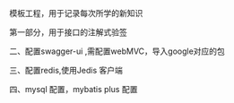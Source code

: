模板工程，用于记录每次所学的新知识

第一部分，用于接口的注解式验签

二、配置swagger-ui ,需配置webMVC，导入google对应的包

三、配置redis,使用Jedis 客户端


四、mysql 配置，mybatis plus 配置